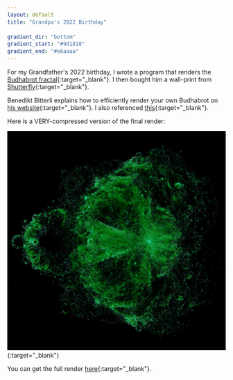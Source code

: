 ```yaml
---
layout: default
title: "Grandpa's 2022 Birthday"

gradient_dir: "bottom"
gradient_start: "#9d1818"
gradient_end: "#e6aaaa"
---
```


For my Grandfather's 2022 birthday, I wrote a program that renders the [Budhabrot fractal](https://en.wikipedia.org/wiki/Buddhabrot){:target="_blank"}. I then bought him a wall-print from [Shutterfly](www.shutterfly.com){:target="_blank"}.

Benedikt Bitterli explains how to efficiently render your own Budhabrot on [his website](https://benedikt-bitterli.me/buddhabrot/){:target="_blank"}. I also referenced [this](https://erleuchtet.org/2010/07/ridiculously-large-buddhabrot.html){:target="_blank"}.

Here is a VERY-compressed version of the final render:

![Budhabrot Compressed](/assets/buddhabrot_small_compressed.jpg){:target="_blank"}

You can get the full render [here](https://drive.google.com/drive/folders/1gzmzXZ7OKuTLMaqhLxYTnjTB-hemVA8n?usp=sharing){:target="_blank"}.

